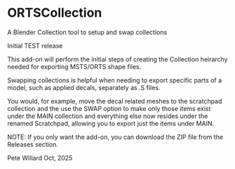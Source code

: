 # ORTSCollection
A Blender Collection tool to setup and swap collections

Initial TEST release

This add-on will perform the initial steps of creating the Collection heirarchy needed for exporting MSTS/ORTS  shape files.

Swapping collections is helpful when needing to export specific parts of a model, such as applied decals, separately as .S files.

You would, for example, move the decal related meshes to the scratchpad collection and the use the SWAP option to make only those items exist under the MAIN collection and everything else now resides under the renamed Scratchpad, allowing you to export just the items under MAIN.

NOTE: If you only want the add-on, you can download the ZIP file from the Releases section.

Pete Willard
Oct, 2025
